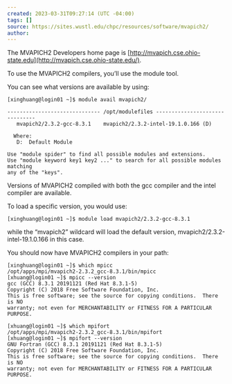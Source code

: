 ```yaml
---
created: 2023-03-31T09:27:14 (UTC -04:00)
tags: []
source: https://sites.wustl.edu/chpc/resources/software/mvapich2/
author:
---
```


The MVAPICH2 Developers home page is [http://mvapich.cse.ohio-state.edu](http://mvapich.cse.ohio-state.edu/).

To use the MVAPICH2 compilers, you’ll use the module tool.

You can see what versions are available by using:

```
[xinghuang@login01 ~]$ module avail mvapich2/

------------------------------ /opt/modulefiles -------------------------------
   mvapich2/2.3.2-gcc-8.3.1    mvapich2/2.3.2-intel-19.1.0.166 (D)

  Where:
   D:  Default Module

Use "module spider" to find all possible modules and extensions.
Use "module keyword key1 key2 ..." to search for all possible modules matching
any of the "keys".
```

Versions of MVAPICH2 compiled with both the gcc compiler and the intel compiler are available.

To load a specific version, you would use:

```
[xinghuang@login01 ~]$ module load mvapich2/2.3.2-gcc-8.3.1
```

while the “mvapich2” wildcard will load the default version, mvapich2/2.3.2-intel-19.1.0.166 in this case.

You should now have MVAPICH2 compilers in your path:

```
[xinghuang@login01 ~]$ which mpicc
/opt/apps/mpi/mvapich2-2.3.2_gcc-8.3.1/bin/mpicc
[xhuang@login01 ~]$ mpicc --version
gcc (GCC) 8.3.1 20191121 (Red Hat 8.3.1-5)
Copyright (C) 2018 Free Software Foundation, Inc.
This is free software; see the source for copying conditions.  There is NO
warranty; not even for MERCHANTABILITY or FITNESS FOR A PARTICULAR PURPOSE.

[xhuang@login01 ~]$ which mpifort
/opt/apps/mpi/mvapich2-2.3.2_gcc-8.3.1/bin/mpifort
[xhuang@login01 ~]$ mpifort --version
GNU Fortran (GCC) 8.3.1 20191121 (Red Hat 8.3.1-5)
Copyright (C) 2018 Free Software Foundation, Inc.
This is free software; see the source for copying conditions.  There is NO
warranty; not even for MERCHANTABILITY or FITNESS FOR A PARTICULAR PURPOSE.
```
